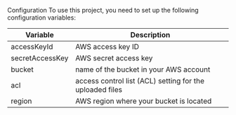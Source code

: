 Configuration
To use this project, you need to set up the following configuration variables:


| Variable | Description 
|----------|----------|
| accessKeyId   |  AWS access key ID   | 
| secretAccessKey  |  AWS secret access key  | 
| bucket  | name of the bucket in your AWS account   | 
| acl  | access control list (ACL) setting for the uploaded files   | 
| region  |  AWS region where your bucket is located   | 
